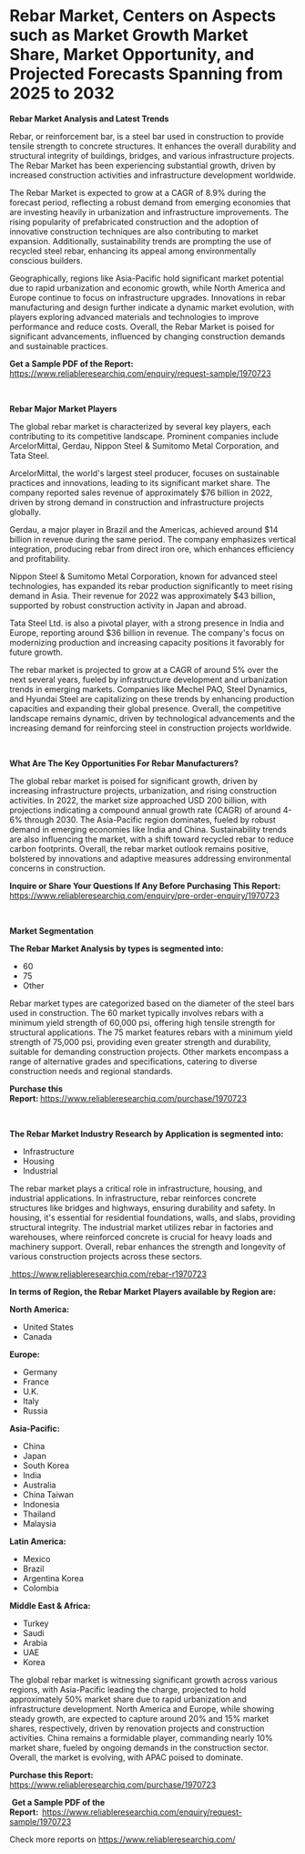 <p><h1>Rebar Market, Centers on Aspects such as Market Growth Market Share, Market Opportunity, and Projected Forecasts Spanning from 2025 to 2032</h1></p><p><strong>Rebar Market Analysis and Latest Trends</strong></p>
<p><p>Rebar, or reinforcement bar, is a steel bar used in construction to provide tensile strength to concrete structures. It enhances the overall durability and structural integrity of buildings, bridges, and various infrastructure projects. The Rebar Market has been experiencing substantial growth, driven by increased construction activities and infrastructure development worldwide.</p><p>The Rebar Market is expected to grow at a CAGR of 8.9% during the forecast period, reflecting a robust demand from emerging economies that are investing heavily in urbanization and infrastructure improvements. The rising popularity of prefabricated construction and the adoption of innovative construction techniques are also contributing to market expansion. Additionally, sustainability trends are prompting the use of recycled steel rebar, enhancing its appeal among environmentally conscious builders.</p><p>Geographically, regions like Asia-Pacific hold significant market potential due to rapid urbanization and economic growth, while North America and Europe continue to focus on infrastructure upgrades. Innovations in rebar manufacturing and design further indicate a dynamic market evolution, with players exploring advanced materials and technologies to improve performance and reduce costs. Overall, the Rebar Market is poised for significant advancements, influenced by changing construction demands and sustainable practices.</p></p>
<p><strong>Get a Sample PDF of the Report:&nbsp;</strong> <a href="https://www.reliableresearchiq.com/enquiry/request-sample/1970723?utm_campaign=2754&utm_medium=2&utm_source=Github&utm_content=ia&utm_term=31032025&utm_id=rebar">https://www.reliableresearchiq.com/enquiry/request-sample/1970723</a></p>
<p>&nbsp;</p>
<p><strong>Rebar Major Market Players</strong></p>
<p><p>The global rebar market is characterized by several key players, each contributing to its competitive landscape. Prominent companies include ArcelorMittal, Gerdau, Nippon Steel & Sumitomo Metal Corporation, and Tata Steel. </p><p>ArcelorMittal, the world's largest steel producer, focuses on sustainable practices and innovations, leading to its significant market share. The company reported sales revenue of approximately $76 billion in 2022, driven by strong demand in construction and infrastructure projects globally.</p><p>Gerdau, a major player in Brazil and the Americas, achieved around $14 billion in revenue during the same period. The company emphasizes vertical integration, producing rebar from direct iron ore, which enhances efficiency and profitability.</p><p>Nippon Steel & Sumitomo Metal Corporation, known for advanced steel technologies, has expanded its rebar production significantly to meet rising demand in Asia. Their revenue for 2022 was approximately $43 billion, supported by robust construction activity in Japan and abroad.</p><p>Tata Steel Ltd. is also a pivotal player, with a strong presence in India and Europe, reporting around $36 billion in revenue. The company's focus on modernizing production and increasing capacity positions it favorably for future growth.</p><p>The rebar market is projected to grow at a CAGR of around 5% over the next several years, fueled by infrastructure development and urbanization trends in emerging markets. Companies like Mechel PAO, Steel Dynamics, and Hyundai Steel are capitalizing on these trends by enhancing production capacities and expanding their global presence. Overall, the competitive landscape remains dynamic, driven by technological advancements and the increasing demand for reinforcing steel in construction projects worldwide.</p></p>
<p>&nbsp;</p>
<p><strong>What Are The Key Opportunities For Rebar Manufacturers?</strong></p>
<p><p>The global rebar market is poised for significant growth, driven by increasing infrastructure projects, urbanization, and rising construction activities. In 2022, the market size approached USD 200 billion, with projections indicating a compound annual growth rate (CAGR) of around 4-6% through 2030. The Asia-Pacific region dominates, fueled by robust demand in emerging economies like India and China. Sustainability trends are also influencing the market, with a shift toward recycled rebar to reduce carbon footprints. Overall, the rebar market outlook remains positive, bolstered by innovations and adaptive measures addressing environmental concerns in construction.</p></p>
<p><strong>Inquire or Share Your Questions If Any Before Purchasing This Report:</strong> <a href="https://www.reliableresearchiq.com/enquiry/pre-order-enquiry/1970723?utm_campaign=2754&utm_medium=2&utm_source=Github&utm_content=ia&utm_term=31032025&utm_id=rebar">https://www.reliableresearchiq.com/enquiry/pre-order-enquiry/1970723</a></p>
<p>&nbsp;</p>
<p><strong>Market Segmentation</strong></p>
<p><strong>The Rebar Market Analysis by types is segmented into:</strong></p>
<p><ul><li>60</li><li>75</li><li>Other</li></ul></p>
<p><p>Rebar market types are categorized based on the diameter of the steel bars used in construction. The 60 market typically involves rebars with a minimum yield strength of 60,000 psi, offering high tensile strength for structural applications. The 75 market features rebars with a minimum yield strength of 75,000 psi, providing even greater strength and durability, suitable for demanding construction projects. Other markets encompass a range of alternative grades and specifications, catering to diverse construction needs and regional standards.</p></p>
<p><strong>Purchase this Report:&nbsp;</strong><a href="https://www.reliableresearchiq.com/purchase/1970723?utm_campaign=2754&utm_medium=2&utm_source=Github&utm_content=ia&utm_term=31032025&utm_id=rebar">https://www.reliableresearchiq.com/purchase/1970723</a></p>
<p>&nbsp;</p>
<p><strong>The Rebar Market Industry Research by Application is segmented into:</strong></p>
<p><ul><li>Infrastructure</li><li>Housing</li><li>Industrial</li></ul></p>
<p><p>The rebar market plays a critical role in infrastructure, housing, and industrial applications. In infrastructure, rebar reinforces concrete structures like bridges and highways, ensuring durability and safety. In housing, it's essential for residential foundations, walls, and slabs, providing structural integrity. The industrial market utilizes rebar in factories and warehouses, where reinforced concrete is crucial for heavy loads and machinery support. Overall, rebar enhances the strength and longevity of various construction projects across these sectors.</p></p>
<p><a href="https://www.reliableresearchiq.com/rebar-r1970723?utm_campaign=2754&utm_medium=2&utm_source=Github&utm_content=ia&utm_term=31032025&utm_id=rebar">&nbsp;https://www.reliableresearchiq.com/rebar-r1970723</a></p>
<p><strong>In terms of Region, the Rebar Market Players available by Region are:</strong></p>
<p>
    <p> <strong> North America: </strong>
        <ul>
            <li>United States</li>
            <li>Canada</li>
        </ul>
        </p> 
    <p> <strong> Europe: </strong>
        <ul>
            <li>Germany</li>
            <li>France</li>
            <li>U.K.</li>
            <li>Italy</li>
            <li>Russia</li>
        </ul>
        </p> 
    <p> <strong> Asia-Pacific: </strong>
        <ul>
            <li>China</li>
            <li>Japan</li>
            <li>South Korea</li>
            <li>India</li>
            <li>Australia</li>
            <li>China Taiwan</li>
            <li>Indonesia</li>
            <li>Thailand</li>
            <li>Malaysia</li>
        </ul>
        </p> 
    <p> <strong> Latin America: </strong>
        <ul>
            <li>Mexico</li>
            <li>Brazil</li>
            <li>Argentina Korea</li>
            <li>Colombia</li>
        </ul>
        </p> 
    <p> <strong> Middle East & Africa: </strong>
        <ul>
            <li>Turkey</li>
            <li>Saudi</li>
            <li>Arabia</li>
            <li>UAE</li>
            <li>Korea</li>
        </ul>
    </p>
    </p>
<p><p>The global rebar market is witnessing significant growth across various regions, with Asia-Pacific leading the charge, projected to hold approximately 50% market share due to rapid urbanization and infrastructure development. North America and Europe, while showing steady growth, are expected to capture around 20% and 15% market shares, respectively, driven by renovation projects and construction activities. China remains a formidable player, commanding nearly 10% market share, fueled by ongoing demands in the construction sector. Overall, the market is evolving, with APAC poised to dominate.</p></p>
<p><strong>Purchase this Report: </strong><a href="https://www.reliableresearchiq.com/purchase/1970723?utm_campaign=2754&utm_medium=2&utm_source=Github&utm_content=ia&utm_term=31032025&utm_id=rebar">https://www.reliableresearchiq.com/purchase/1970723</a></p>
<p>&nbsp;<strong>Get a Sample PDF of the Report:&nbsp;&nbsp;</strong><a href="https://www.reliableresearchiq.com/enquiry/request-sample/1970723?utm_campaign=2754&utm_medium=2&utm_source=Github&utm_content=ia&utm_term=31032025&utm_id=rebar">https://www.reliableresearchiq.com/enquiry/request-sample/1970723</a></p>
<p><strong></strong></p>
<p>Check more reports on <a href="https://www.reliableresearchiq.com/?utm_campaign=2754&utm_medium=2&utm_source=Github&utm_content=ia&utm_term=31032025&utm_id=rebar">https://www.reliableresearchiq.com/</a></p>